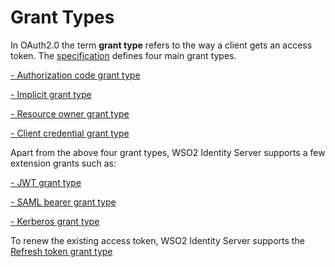 # Grant Types

In OAuth2.0 the term **grant type** refers to the way a client gets an access token.
The [specification](https://tools.ietf.org/html/rfc6749) defines four main grant types.

[- Authorization code grant type](authorization-code.md)

[- Implicit grant type](implicit.md)

[- Resource owner grant type](resource-owner.md)

[- Client credential grant type](client-credential-grant.md)


Apart from the above four grant types, WSO2 Identity Server supports a few extension grants such as:

[- JWT grant type](jwt-bearer-grant-type.md)

[- SAML bearer grant type](saml2-bearer-assertion-profile.md)

[- Kerberos grant type](kerberos-grant.md)


To renew the existing access token, WSO2 Identity Server supports the [Refresh token grant type](refresh-token-grant.md)

